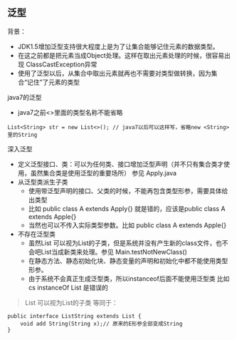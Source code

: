 ## 泛型

背景：
- JDK1.5增加泛型支持很大程度上是为了让集合能够记住元素的数据类型。
- 在这之前都是把元素当成Object处理。这样在取出元素处理的时候，很容易出现 ClassCastException异常
- 使用了泛型以后，从集合中取出元素就再也不需要对类型做转换，因为集合“记住”了元素的类型

java7的泛型
- java7之前<>里面的类型名称不能省略
```
List<String> str = new List<>(); // java7以后可以这样写，省略new <String>里的String
```

深入泛型
- 定义泛型接口、类：可以为任何类、接口增加泛型声明（并不只有集合类才使用，虽然集合类是使用泛型的重要场所） 参见 Apply.java
- 从泛型类派生子类
    - 使用带泛型声明的接口、父类的时候，不能再包含类型形参，需要具体给出类型
    - 比如 public class A extends Apply<T>{} 就是错的，应该是public class A extends Apple<String>{}
    - 当然也可以不传入实际类型参数。比如 public class A extends Apple{}
- 不存在泛型类
    - 虽然List<String> 可以视为List的子类，但是系统并没有产生新的class文件，也不会吧List<String>当成新类来处理。参见 Main.testNotNewClass()
    - 在静态方法、静态初始化块、静态变量的声明和初始化中都不能使用类型形参。
    - 由于系统不会真正生成泛型类，所以instanceof后面不能使用泛型类 比如 cs instanceOf List<String> 是错误的
> List<String> 可以视为List的子类 等同于：
```
public interface ListString extends List {
    void add String(String x);// 原来的E形参全部变成String
}
``` 


